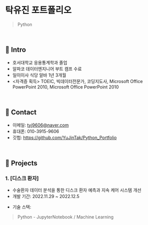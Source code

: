 # 탁유진 포트폴리오
>Python

</br>

## :pushpin: Intro
- 호서대학교 응용통계학과 졸업
- 알파코 데이터엔지니어 부트 캠프 수료
- 일이이사 식당 알바 1년 3개월
- <자격증 획득> TOEIC, 빅데이터전문가, 코딩지도사, Microsoft Office PowerPoint 2010, Microsoft Office PowerPoint 2010


</br>

## :pushpin: Contact
- 이메일: tyj9606@naver.com
- 휴대폰: 010-3915-9606
- 깃헙: https://github.com/YuJinTak/Python_Portfolio

</br>

## :pushpin: Projects
### 1. [디스크 환자]
- 수술환자 데이터 분석을 통한 디스크 환자 예측과 지속 케어 시스템 개선     
- 개발 기간: 2022.11.29 ~ 2022.12.5  
>  
- 기술 스택:  
>Python - JupyterNotebook / Machine Learning
>  
